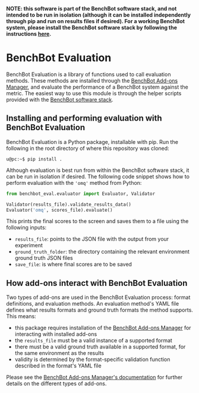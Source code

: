 **NOTE: this software is part of the BenchBot software stack, and not intended to be run in isolation (although it can be installed independently through pip and run on results files if desired). For a working BenchBot system, please install the BenchBot software stack by following the instructions [here](https://github.com/roboticvisionorg/benchbot).**

# BenchBot Evaluation

BenchBot Evaluation is a library of functions used to call evaluation methods. These methods are installed through the [BenchBot Add-ons Manager](https://github.com/roboticvisionorg/benchbot-addons), and evaluate the performance of a BenchBot system against the metric. The easiest way to use this module is through the helper scripts provided with the [BenchBot software stack](https://github.com/roboticvisionorg/benchbot).

## Installing and performing evaluation with BenchBot Evaluation

BenchBot Evaluation is a Python package, installable with pip. Run the following in the root directory of where this repository was cloned:

```
u@pc:~$ pip install .
```

Although evaluation is best run from within the BenchBot software stack, it can be run in isolation if desired. The following code snippet shows how to perform evaluation with the `'omq'` method from Python:

```python
from benchbot_eval.evaluator import Evaluator, Validator

Validator(results_file).validate_results_data()
Evaluator('omq', scores_file).evaluate()
```

This prints the final scores to the screen and saves them to a file using the following inputs:

- `results_file`: points to the JSON file with the output from your experiment
- `ground_truth_folder`: the directory containing the relevant environment ground truth JSON files
- `save_file`: is where final scores are to be saved

## How add-ons interact with BenchBot Evaluation

Two types of add-ons are used in the BenchBot Evaluation process: format definitions, and evaluation methods. An evaluation method's YAML file defines what results formats and ground truth formats the method supports. This means:

- this package requires installation of the [BenchBot Add-ons Manager](https://github.com/roboticvisionorg/benchbot_addons) for interacting with installed add-ons
- the `results_file` must be a valid instance of a supported format
- there must be a valid ground truth available in a supported format, for the same environment as the results
- validity is determined by the format-specific validation function described in the format's YAML file

Please see the [BenchBot Add-ons Manager's documentation](https://github.com/roboticvisionorg/benchbot_addons) for further details on the different types of add-ons.
